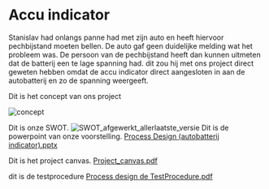 # Accu indicator


Stanislav had onlangs panne had met zijn auto en heeft hiervoor pechbijstand moeten bellen. De auto gaf geen duidelijke melding wat het probleem was. De persoon van de pechbijstand heeft dan kunnen uitmeten dat de batterij een te lage spanning had.
dit zou hij met ons project direct geweten hebben omdat de accu indicator direct aangesloten in aan de autobatterij en zo de spanning weergeeft.



Dit is het concept van ons project

![concept](https://github.com/jeffreyDauwe/Project-Process-design/assets/152855137/a935bf58-01fe-461a-9088-fd69bec40d7d)

Dit is onze SWOT.
![SWOT_afgewerkt_allerlaatste_versie](https://github.com/jeffreyDauwe/Project-Process-design/assets/152855137/058aa6ac-1b51-4d97-94bb-815b3a4a3319)
Dit is de powerpoint van onze voorstelling.
[Process Design (autobatterij indicator).pptx](https://github.com/jeffreyDauwe/Project-Process-design/files/13777597/Process.Design.autobatterij.indicator.pptx)


Dit is het project canvas.
[Project_canvas.pdf](https://github.com/jeffreyDauwe/Project-Process-design/files/13777628/Project_canvas.pdf)



dit is de testprocedure
[Process design de TestProcedure.pdf](https://github.com/jeffreyDauwe/Project-Process-design/files/13777648/Process.design.de.TestProcedure.pdf)

